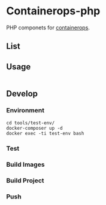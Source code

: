 # Containerops-php

PHP componets for [containerops](https://github.com/Huawei/containerops).

## List

## Usage

```shell
```

## Develop

### Environment

```shell
cd tools/test-env/
docker-composer up -d
docker exec -ti test-env bash
```

### Test

### Build Images

### Build Project

### Push